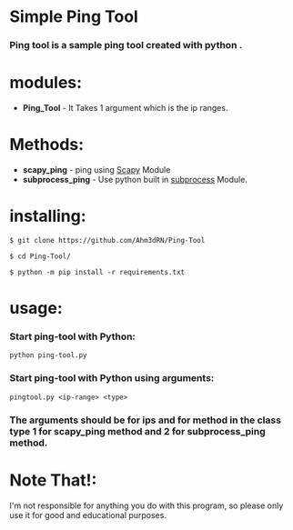# Simple Ping Tool
<h3>Ping tool is a sample ping tool created with python .</h3>

# modules:
  * **Ping_Tool** - It Takes 1 argument which is the ip ranges.<br>
  
# Methods:
  * **scapy_ping** - ping using [Scapy](http://scapy.readthedocs.io) Module<br>
  * **subprocess_ping** - Use python built in [subprocess](https://docs.python.org/2/library/subprocess.html) Module.<br>
  
# installing:

```
$ git clone https://github.com/Ahm3dRN/Ping-Tool

$ cd Ping-Tool/

$ python -m pip install -r requirements.txt
```

# usage:

  <h3>Start ping-tool with Python:</h3>

```
python ping-tool.py 
```

  <h3>Start ping-tool with Python using arguments: </h3>

```
pingtool.py <ip-range> <type>
```

<h3>The arguments should be <ip-range> for ips and <type> for method in the class type 1 for scapy_ping method and 2 for subprocess_ping method.</h3>

# Note That!:
  I'm not responsible for anything you do with this program, so please only use it for good and educational purposes.
